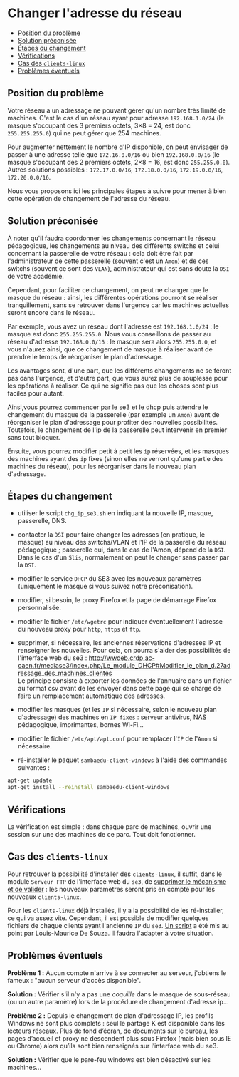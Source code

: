 
# Changer l'adresse du réseau

* [Position du problème](#position-du-problème)
* [Solution préconisée](#solution-préconisée)
* [Étapes du changement](#Étapes-du-changement)
* [Vérifications](#vérifications)
* [Cas des `clients-linux`](#cas-des-clients-linux)
* [Problèmes éventuels](#problèmes-éventuels)


## Position du problème

Votre réseau a un adressage ne pouvant gérer qu'un nombre très limité de machines. C'est le cas d'un réseau ayant pour adresse `192.168.1.0/24` (le masque s'occupant des 3 premiers octets, 3×8 = 24, est donc `255.255.255.0`) qui ne peut gérer que 254 machines.

Pour augmenter nettement le nombre d'IP disponible, on peut envisager de passer à une adresse telle que `172.16.0.0/16` ou bien `192.168.0.0/16` (le masque s'occupant des 2 premiers octets, 2×8 = 16, est donc `255.255.0.0`). Autres solutions possibles : `172.17.0.0/16`, `172.18.0.0/16`, `172.19.0.0/16`, `172.20.0.0/16`.

Nous vous proposons ici les principales étapes à suivre pour mener à bien cette opération de changement de l'adresse du réseau.


## Solution préconisée

À noter qu'il faudra coordonner les changements concernant le réseau pédagogique, les changements au niveau des différents switchs et celui concernant la passerelle de votre réseau : cela doit être fait par l'administrateur de cette passerelle (souvent c'est un `Amon`) et de ces switchs (souvent ce sont des `VLAN`), administrateur qui est sans doute la `DSI` de votre académie.

Cependant, pour faciliter ce changement, on peut ne changer que le masque du réseau : ainsi, les différentes opérations pourront se réaliser tranquillement, sans se retrouver dans l'urgence car les machines actuelles seront encore dans le réseau.

Par exemple, vous avez un réseau dont l'adresse est `192.168.1.0/24` : le masque est donc `255.255.255.0`. Nous vous conseillons de passer au réseau d'adresse `192.168.0.0/16` : le masque sera alors `255.255.0.0`, et vous n'aurez ainsi, que ce changement de masque à réaliser avant de prendre le temps de réorganiser le plan d'adressage.

Les avantages sont, d'une part, que les différents changements ne se feront pas dans l'urgence, et d'autre part, que vous aurez plus de souplesse pour les opérations à réaliser. Ce qui ne signifie pas que les choses sont plus faciles pour autant.

Ainsi,vous pourrez commencer par le se3 et le dhcp puis attendre le changement du masque de la passerelle (par exemple un `Amon`) avant de réorganiser le plan d'adressage pour profiter des nouvelles possibilités. Toutefois, le changement de l'ip de la passerelle peut intervenir en premier sans tout bloquer.

Ensuite, vous pourrez modifier petit à petit les `ip` réservées, et les masques des machines ayant des `ip` fixes (sinon elles ne verront qu'une partie des machines du réseau), pour les réorganiser dans le nouveau plan d'adressage.


## Étapes du changement

- utiliser le script `chg_ip_se3.sh` en indiquant la nouvelle IP, masque, passerelle, DNS.

- contacter la `DSI` pour faire changer les adresses (en pratique, le masque) au niveau des switchs/VLAN et l'IP de la passerelle du réseau pédagogique ; passerelle qui, dans le cas de l'Amon, dépend de la `DSI`. Dans le cas d'un `Slis`, normalement on peut le changer sans passer par la `DSI`.

- modifier le service `DHCP` du SE3 avec les nouveaux paramètres (uniquement le masque si vous suivez notre préconisation).

- modifier, si besoin, le proxy Firefox et la page de démarrage Firefox personnalisée.

- modifier le fichier `/etc/wgetrc` pour indiquer éventuellement l'adresse du nouveau proxy pour `http`, `https` et `ftp`.

- supprimer, si nécessaire, les anciennes réservations d'adresses IP et renseigner les nouvelles. Pour cela, on pourra s'aider des possibilités de l'interface web du se3 : http://wwdeb.crdp.ac-caen.fr/mediase3/index.php/Le_module_DHCP#Modifier_le_plan_d.27adressage_des_machines_clientes  
Le principe consiste à exporter les données de l'annuaire dans un fichier au format csv avant de les envoyer dans cette page qui se charge de faire un remplacement automatique des adresses.

- modifier les masques (et les `IP` si nécessaire, selon le nouveau plan d'adressage) des machines en `IP fixes` : serveur antivirus, NAS pédagogique, imprimantes, bornes Wi-Fi…

- modifier le fichier `/etc/apt/apt.conf` pour remplacer l'`IP` de l'`Amon` si nécessaire.

- ré-installer le paquet `sambaedu-client-windows` à l'aide des commandes suivantes :
```sh
apt-get update
apt-get install --reinstall sambaedu-client-windows
```


## Vérifications

La vérification est simple : dans chaque parc de machines, ouvrir une session sur une des machines de ce parc. Tout doit fonctionner.


## Cas des `clients-linux`

Pour retrouver la possibilité d'installer des `clients-linux`, il suffit, dans le module `Serveur FTP` de l'interface web du `se3`, de [supprimer le mécanisme et de valider](../pxe-clients-linux/misenplace.md#mise-à-jour) : les nouveaux paramètres seront pris en compte pour les nouveaux `clients-linux`.

Pour les `clients-linux` déjà installés, il y a la possibilité de les ré-installer, ce qui va assez vite. Cependant, il est possible de modifier quelques fichiers de chaque clients ayant l'ancienne `IP` du `se3`. [Un script](ch_ip_linux.sh) a été mis au point par Louis-Maurice De Souza. Il faudra l'adapter à votre situation.


## Problèmes éventuels

**Problème 1 :** Aucun compte n'arrive à se connecter au serveur, j'obtiens le fameux : "aucun serveur d'accès disponible".

**Solution :** Vérifier s'il n'y a pas une *coquille* dans le masque de sous-réseau (ou un autre paramètre) lors de la procédure de changement d'adresse ip…


**Problème 2 :** Depuis le changement de plan d'adressage IP, les profils Windows ne sont plus complets : seul le partage K est disponible dans les lecteurs réseaux. Plus de fond d’écran, de documents sur le bureau, les pages d’accueil et proxy ne descendent plus sous Firefox (mais bien sous IE ou Chrome) alors qu’ils sont bien renseignés sur l’interface web du se3.

**Solution :** Vérifier que le pare-feu windows est bien désactivé sur les machines...
